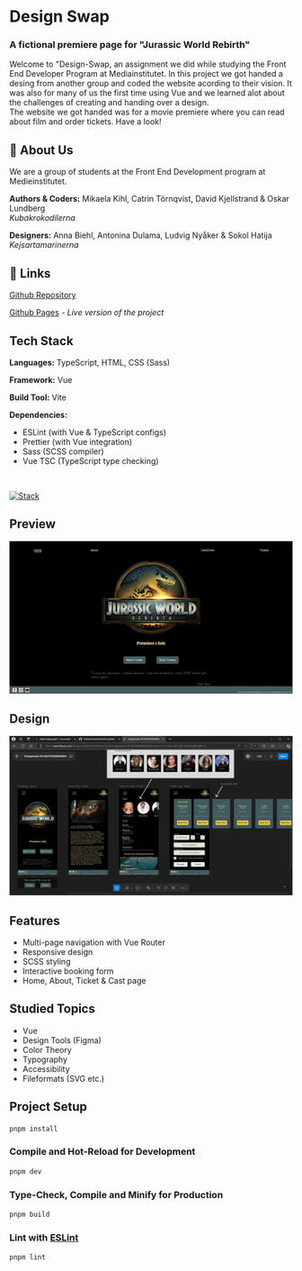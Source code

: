 # Design Swap
### A fictional premiere page for "Jurassic World Rebirth"

Welcome to "Design-Swap, an assignment we did while studying the Front End Developer Program at Mediainstitutet. In this project we got handed a desing from another group and coded the website acording to their vision. It was also for many of us the first time using Vue and we learned alot about the challenges of creating and handing over a design.  
The website we got handed was for a movie premiere where you can read about film and order tickets. Have a look!

## 🚀 About Us

We are a group of students at the Front End Development program at Medieinstitutet.

**Authors & Coders:** Mikaela Kihl, Catrin Törnqvist, David Kjellstrand & Oskar Lundberg  
*Kubakrokodilerna*

**Designers:** Anna Biehl, Antonina Dulama, Ludvig Nyåker & Sokol Hatija  
*Kejsartamarinerna*

## 🔗 Links

[Github Repository](https://github.com/Medieinstitutet/fed24d-arbetsmetodik-inl-1-Davkje/)

[Github Pages](https://medieinstitutet.github.io/fed24d-grafiska-verktyg-kejsartamarinerna/) - *Live version of the project*

## Tech Stack

**Languages:** TypeScript, HTML, CSS (Sass)  

**Framework:** Vue  

**Build Tool:** Vite  

**Dependencies:**  
- ESLint (with Vue & TypeScript configs)  
- Prettier (with Vue integration)  
- Sass (SCSS compiler)  
- Vue TSC (TypeScript type checking) 

<br/>

[![Stack](https://skillicons.dev/icons?i=vue,ts,js,html,css,sass,vite,git,pnpm)](https://skillicons.dev)

## Preview

![Preview](assets/preview-desktop.png)

## Design

![Preview](assets/design/mobile-pages.jpg)

## Features

- Multi-page navigation with Vue Router
- Responsive design
- SCSS styling
- Interactive booking form
- Home, About, Ticket & Cast page

## Studied Topics

- Vue
- Design Tools (Figma)
- Color Theory
- Typography
- Accessibility
- Fileformats (SVG etc.)


## Project Setup

```sh
pnpm install
```

### Compile and Hot-Reload for Development

```sh
pnpm dev
```

### Type-Check, Compile and Minify for Production

```sh
pnpm build
```

### Lint with [ESLint](https://eslint.org/)

```sh
pnpm lint
```
